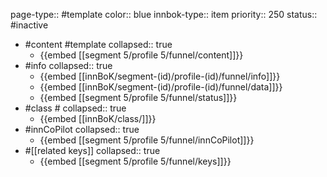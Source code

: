 page-type:: #template
color:: blue
innbok-type:: item
priority:: 250
status:: #inactive

- #content #template
  collapsed:: true
	- {{embed [[segment 5/profile 5/funnel/content]]}}
- #info
  collapsed:: true
	- {{embed [[innBoK/segment-(id)/profile-(id)/funnel/info]]}}
	- {{embed [[innBoK/segment-(id)/profile-(id)/funnel/data]]}}
	- {{embed [[segment 5/profile 5/funnel/status]]}}
- #class #
  collapsed:: true
	- {{embed [[innBoK/class/]]}}
- #innCoPilot
  collapsed:: true
	- {{embed [[segment 5/profile 5/funnel/innCoPilot]]}}
- #[[related keys]]
  collapsed:: true
	- {{embed [[segment 5/profile 5/funnel/keys]]}}







